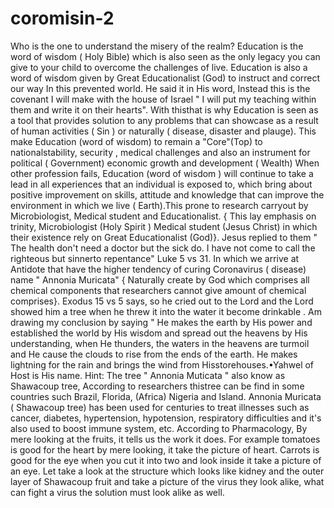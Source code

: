 # coromisin-2
Who is the one to understand the misery of the realm? Education is the word of wisdom ( Holy Bible) which is also seen as the only legacy you can give to your child to overcome the challenges of live. Education is also a word of wisdom given by Great Educationalist (God) to instruct and correct our way In this prevented world. He said it in His word, Instead this is the covenant I will make with the house of Israel " I will put my teaching within them and write it on their hearts". With thisthat is why Education is seen as a tool that provides solution to any problems that can showcase as a result of human activities ( Sin ) or naturally ( disease, disaster and plauge). This make Education (word of wisdom) to remain a "Core"(Top) to nationalstability, security , medical challenges and also an instrument for political ( Government) economic growth and development ( Wealth) When other profession fails, Education (word of wisdom ) will continue to take a lead in all experiences that an individual is exposed to, which bring about positive improvement on skills, attitude and knowledge that can improve the environment in which we live ( Earth).This prone to research carryout by Microbiologist, Medical student and Educationalist. { This lay emphasis on trinity, Microbiologist (Holy Spirit ) Medical student (Jesus Christ) in which their existence rely on Great Educationalist (God)}. Jesus replied to them " The health don't need a doctor but the sick do. I have not come to call the righteous but sinnerto repentance" Luke 5 vs 31. In which we arrive at Antidote that have the higher tendency of curing Coronavirus ( disease) name " Annonia Muricata" { Naturally create by God which comprises all chemical components that researchers cannot give amount of chemical comprises}. Exodus 15 vs 5 says, so he cried out to the Lord and the Lord showed him a tree when he threw it into the water it become drinkable . Am drawing my conclusion by saying " He makes the earth by His power and established the world by His wisdom and spread out the heavens by His understanding, when He thunders, the waters in the heavens are turmoil and He cause the clouds to rise from the ends of the earth. He makes lightning for the rain and brings the wind from Hisstorehouses.•Yahwel of Host is His name. Hint: The tree " Annonia Muticata " also know as Shawacoup tree, According to researchers thistree can be find in some countries such Brazil, Florida, (Africa) Nigeria and Island. Annonia Muricata ( Shawacoup tree) has been used for centuries to treat illnesses such as cancer, diabetes, hypertension, hypotension, respiratory difficulties and it's also used to boost immune system, etc. According to Pharmacology, By mere looking at the fruits, it tells us the work it does. For example tomatoes is good for the heart by mere looking, it take the picture of heart. Carrots is good for the eye when you cut it into two and look inside it take a picture of an eye. Let take a look at the structure which looks like kidney and the outer layer of Shawacoup fruit and take a picture of the virus they look alike, what can fight a virus the solution must look alike as well.
